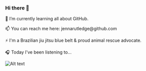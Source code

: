### Hi there 👋

<p> 🌱 I’m currently learning all about GitHub. </p>
<p> 📫 You can reach me here: jennarutledge@github.com </p>
<p> ⚡ I'm a Brazilian jiu jitsu blue belt & proud animal rescue advocate. </p>

<p> 🎧 Today I've been listening to...
  
  ![Alt text](https://spotify-recently-played-readme.vercel.app/api?user=1226337607&count=3)
